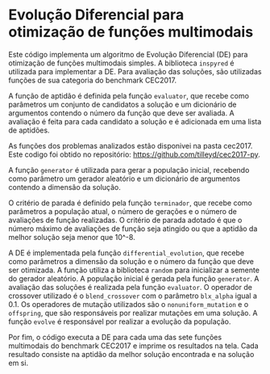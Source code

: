 
# Evolução Diferencial para otimização de funções multimodais

Este código implementa um algoritmo de Evolução Diferencial (DE) para otimização de funções multimodais simples. A biblioteca `inspyred` é utilizada para implementar a DE. Para avaliação das soluções, são utilizadas funções de sua categoria do benchmark CEC2017.

A função de aptidão é definida pela função `evaluator`, que recebe como parâmetros um conjunto de candidatos a solução e um dicionário de argumentos contendo o número da função que deve ser avaliada. A avaliação é feita para cada candidato a solução e é adicionada em uma lista de aptidões. 

As funções dos problemas analizados estão disponivei na pasta cec2017. Este codigo foi obtido no repositório:  https://github.com/tilleyd/cec2017-py.

A função `generator` é utilizada para gerar a população inicial, recebendo como parâmetro um gerador aleatório e um dicionário de argumentos contendo a dimensão da solução.

O critério de parada é definido pela função `terminador`, que recebe como parâmetros a população atual, o número de gerações e o número de avaliações de função realizadas. O critério de parada adotado é que o número máximo de avaliações de função seja atingido ou que a aptidão da melhor solução seja menor que 10^-8.

A DE é implementada pela função `differential_evolution`, que recebe como parâmetros a dimensão da solução e o número da função que deve ser otimizada. A função utiliza a biblioteca `random` para inicializar a semente do gerador aleatório. A população inicial é gerada pela função `generator`. A avaliação das soluções é realizada pela função `evaluator`. O operador de crossover utilizado é o `blend_crossover` com o parâmetro `blx_alpha` igual a 0.1. Os operadores de mutação utilizados são o `nonuniform_mutation` e o `offspring`, que são responsáveis por realizar mutações em uma solução. A função `evolve` é responsável por realizar a evolução da população.

Por fim, o código executa a DE para cada uma das sete funções multimodais do benchmark CEC2017 e imprime os resultados na tela. Cada resultado consiste na aptidão da melhor solução encontrada e na solução em si.
